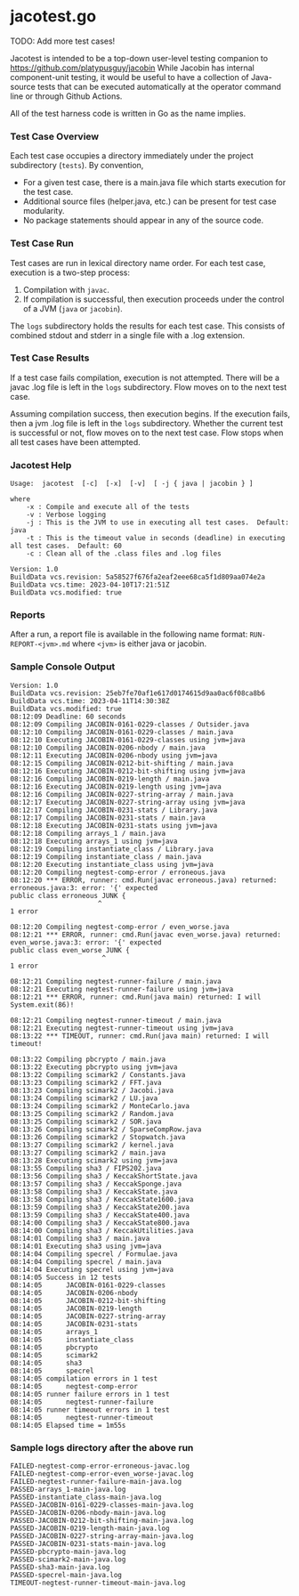 # jacotest.go

TODO: Add more test cases!

Jacotest is intended to be a top-down user-level testing companion to https://github.com/platypusguy/jacobin 
While Jacobin has internal component-unit testing, it would be useful to have a collection of Java-source tests that can be executed automatically 
at the operator command line or through Github Actions.

All of the test harness code is written in Go as the name implies.

### Test Case Overview

Each test case occupies a directory immediately under the project subdirectory (```tests```).  By convention,
* For a given test case, there is a main.java file which starts execution for the test case.
* Additional source files (helper.java, etc.) can be present for test case modularity.
* No package statements should appear in any of the source code.

### Test Case Run

Test cases are run in lexical directory name order.  For each test case, execution is a two-step process:
1) Compilation with ```javac```.
2) If compilation is successful, then execution proceeds under the control of a JVM (```java``` or ```jacobin```).

The ```logs``` subdirectory holds the results for each test case.  This consists of combined stdout and stderr in a single file with a .log extension.

### Test Case Results

If a test case fails compilation, execution is not attempted.  There will be a javac .log file is left in the ```logs``` subdirectory.  Flow moves on to the next test case.

Assuming compilation success, then execution begins.  If the execution fails, then a jvm .log file is left in the ```logs``` subdirectory.  Whether the current test is successful or not, flow moves on to the next test case.  Flow stops when all test cases have been attempted.

### Jacotest Help

```
Usage:  jacotest  [-c]  [-x]  [-v]  [ -j { java | jacobin } ]

where
	-x : Compile and execute all of the tests
	-v : Verbose logging
	-j : This is the JVM to use in executing all test cases.  Default: java
	-t : This is the timeout value in seconds (deadline) in executing all test cases.  Default: 60
	-c : Clean all of the .class files and .log files

Version: 1.0
BuildData vcs.revision: 5a58527f676fa2eaf2eee68ca5f1d809aa074e2a
BuildData vcs.time: 2023-04-10T17:21:51Z
BuildData vcs.modified: true
```

### Reports

After a run, a report file is available in the following name format: ```RUN-REPORT-<jvm>.md``` where ```<jvm>``` is either java or jacobin.

### Sample Console Output

```
Version: 1.0
BuildData vcs.revision: 25eb7fe70af1e617d0174615d9aa0ac6f08ca8b6
BuildData vcs.time: 2023-04-11T14:30:38Z
BuildData vcs.modified: true
08:12:09 Deadline: 60 seconds
08:12:09 Compiling JACOBIN-0161-0229-classes / Outsider.java
08:12:10 Compiling JACOBIN-0161-0229-classes / main.java
08:12:10 Executing JACOBIN-0161-0229-classes using jvm=java
08:12:10 Compiling JACOBIN-0206-nbody / main.java
08:12:11 Executing JACOBIN-0206-nbody using jvm=java
08:12:15 Compiling JACOBIN-0212-bit-shifting / main.java
08:12:16 Executing JACOBIN-0212-bit-shifting using jvm=java
08:12:16 Compiling JACOBIN-0219-length / main.java
08:12:16 Executing JACOBIN-0219-length using jvm=java
08:12:16 Compiling JACOBIN-0227-string-array / main.java
08:12:17 Executing JACOBIN-0227-string-array using jvm=java
08:12:17 Compiling JACOBIN-0231-stats / Library.java
08:12:17 Compiling JACOBIN-0231-stats / main.java
08:12:18 Executing JACOBIN-0231-stats using jvm=java
08:12:18 Compiling arrays_1 / main.java
08:12:18 Executing arrays_1 using jvm=java
08:12:19 Compiling instantiate_class / Library.java
08:12:19 Compiling instantiate_class / main.java
08:12:20 Executing instantiate_class using jvm=java
08:12:20 Compiling negtest-comp-error / erroneous.java
08:12:20 *** ERROR, runner: cmd.Run(javac erroneous.java) returned: erroneous.java:3: error: '{' expected
public class erroneous JUNK {
                      ^
1 error

08:12:20 Compiling negtest-comp-error / even_worse.java
08:12:21 *** ERROR, runner: cmd.Run(javac even_worse.java) returned: even_worse.java:3: error: '{' expected
public class even_worse JUNK {
                       ^
1 error

08:12:21 Compiling negtest-runner-failure / main.java
08:12:21 Executing negtest-runner-failure using jvm=java
08:12:21 *** ERROR, runner: cmd.Run(java main) returned: I will System.exit(86)!

08:12:21 Compiling negtest-runner-timeout / main.java
08:12:21 Executing negtest-runner-timeout using jvm=java
08:13:22 *** TIMEOUT, runner: cmd.Run(java main) returned: I will timeout!

08:13:22 Compiling pbcrypto / main.java
08:13:22 Executing pbcrypto using jvm=java
08:13:22 Compiling scimark2 / Constants.java
08:13:23 Compiling scimark2 / FFT.java
08:13:23 Compiling scimark2 / Jacobi.java
08:13:24 Compiling scimark2 / LU.java
08:13:24 Compiling scimark2 / MonteCarlo.java
08:13:25 Compiling scimark2 / Random.java
08:13:25 Compiling scimark2 / SOR.java
08:13:26 Compiling scimark2 / SparseCompRow.java
08:13:26 Compiling scimark2 / Stopwatch.java
08:13:27 Compiling scimark2 / kernel.java
08:13:27 Compiling scimark2 / main.java
08:13:28 Executing scimark2 using jvm=java
08:13:55 Compiling sha3 / FIPS202.java
08:13:56 Compiling sha3 / KeccakShortState.java
08:13:57 Compiling sha3 / KeccakSponge.java
08:13:58 Compiling sha3 / KeccakState.java
08:13:58 Compiling sha3 / KeccakState1600.java
08:13:59 Compiling sha3 / KeccakState200.java
08:13:59 Compiling sha3 / KeccakState400.java
08:14:00 Compiling sha3 / KeccakState800.java
08:14:00 Compiling sha3 / KeccakUtilities.java
08:14:01 Compiling sha3 / main.java
08:14:01 Executing sha3 using jvm=java
08:14:04 Compiling specrel / Formulae.java
08:14:04 Compiling specrel / main.java
08:14:04 Executing specrel using jvm=java
08:14:05 Success in 12 tests
08:14:05      JACOBIN-0161-0229-classes
08:14:05      JACOBIN-0206-nbody
08:14:05      JACOBIN-0212-bit-shifting
08:14:05      JACOBIN-0219-length
08:14:05      JACOBIN-0227-string-array
08:14:05      JACOBIN-0231-stats
08:14:05      arrays_1
08:14:05      instantiate_class
08:14:05      pbcrypto
08:14:05      scimark2
08:14:05      sha3
08:14:05      specrel
08:14:05 compilation errors in 1 test
08:14:05      negtest-comp-error
08:14:05 runner failure errors in 1 test
08:14:05      negtest-runner-failure
08:14:05 runner timeout errors in 1 test
08:14:05      negtest-runner-timeout
08:14:05 Elapsed time = 1m55s

```
### Sample logs directory after the above run
```
FAILED-negtest-comp-error-erroneous-javac.log
FAILED-negtest-comp-error-even_worse-javac.log
FAILED-negtest-runner-failure-main-java.log
PASSED-arrays_1-main-java.log
PASSED-instantiate_class-main-java.log
PASSED-JACOBIN-0161-0229-classes-main-java.log
PASSED-JACOBIN-0206-nbody-main-java.log
PASSED-JACOBIN-0212-bit-shifting-main-java.log
PASSED-JACOBIN-0219-length-main-java.log
PASSED-JACOBIN-0227-string-array-main-java.log
PASSED-JACOBIN-0231-stats-main-java.log
PASSED-pbcrypto-main-java.log
PASSED-scimark2-main-java.log
PASSED-sha3-main-java.log
PASSED-specrel-main-java.log
TIMEOUT-negtest-runner-timeout-main-java.log
```
